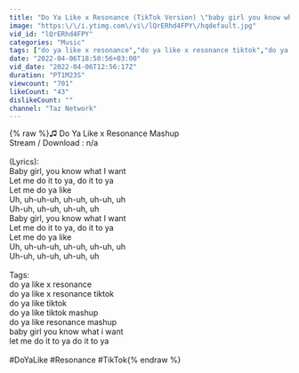 ```yaml
---
title: "Do Ya Like x Resonance (TikTok Version) \"baby girl you know what i want, let me do it to ya\" Lyrics"
image: "https:\/\/i.ytimg.com\/vi\/lQrERhd4FPY\/hqdefault.jpg"
vid_id: "lQrERhd4FPY"
categories: "Music"
tags: ["do ya like x resonance","do ya like x resonance tiktok","do ya like tiktok"]
date: "2022-04-06T18:50:56+03:00"
vid_date: "2022-04-06T12:56:17Z"
duration: "PT1M23S"
viewcount: "701"
likeCount: "43"
dislikeCount: ""
channel: "Taz Network"
---
```

{% raw %}♫ Do Ya Like x Resonance Mashup<br />Stream / Download : n/a<br /><br />(Lyrics):<br />Baby girl, you know what I want<br />Let me do it to ya, do it to ya<br />Let me do ya like<br />Uh, uh-uh-uh, uh-uh, uh-uh, uh<br />Uh-uh, uh-uh, uh-uh, uh<br />Baby girl, you know what I want<br />Let me do it to ya, do it to ya<br />Let me do ya like<br />Uh, uh-uh-uh, uh-uh, uh-uh, uh<br />Uh-uh, uh-uh, uh-uh, uh<br /><br />Tags:<br />do ya like x resonance<br />do ya like x resonance tiktok<br />do ya like tiktok<br />do ya like tiktok mashup<br />do ya like resonance mashup<br />baby girl you know what i want<br />let me do it to ya do it to ya<br /><br />#DoYaLike #Resonance #TikTok{% endraw %}
